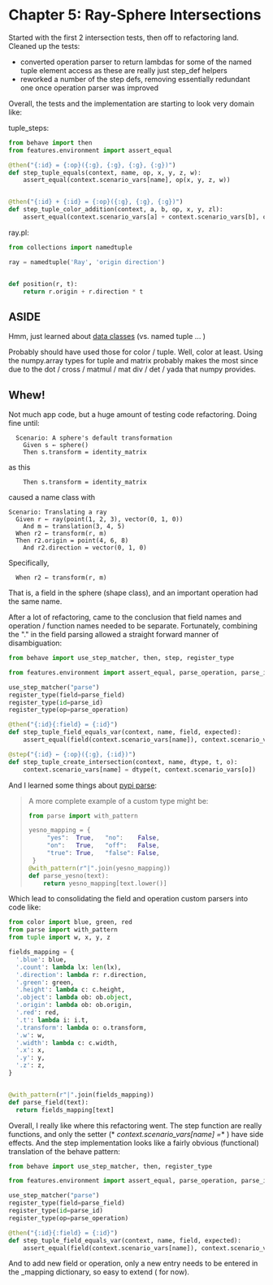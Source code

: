 # Chapter 5: Ray-Sphere Intersections

Started with the first 2 intersection tests, then off to refactoring land.
Cleaned up the tests:

- converted operation parser to return lambdas for some of the named tuple element access as these are really just
  step_def helpers
- reworked a number of the step defs, removing essentially redundant one once operation parser was improved

Overall, the tests and the implementation are starting to look very domain like:

tuple_steps:

```python
from behave import then
from features.environment import assert_equal

@then("{:id} = {:op}({:g}, {:g}, {:g}, {:g})")
def step_tuple_equals(context, name, op, x, y, z, w):
    assert_equal(context.scenario_vars[name], op(x, y, z, w))


@then("{:id} + {:id} = {:op}({:g}, {:g}, {:g})")
def step_tuple_color_addition(context, a, b, op, x, y, zl):
    assert_equal(context.scenario_vars[a] + context.scenario_vars[b], op(x, y, zl))
```

ray.pl:

```python
from collections import namedtuple

ray = namedtuple('Ray', 'origin direction')


def position(r, t):
    return r.origin + r.direction * t

```

## ASIDE

Hmm, just learned about [data classes](https://peps.python.org/pep-0557/#abstract) (vs. named tuple ... )

Probably should have used those for color / tuple. Well, color at least. Using the numpy.array types for tuple and
matrix probably makes the most since due to the dot / cross / matmul / mat div / det / yada that numpy provides.

## Whew!

Not much app code, but a huge amount of testing code refactoring. Doing fine until:

```gherkin
  Scenario: A sphere's default transformation
    Given s ← sphere()
    Then s.transform = identity_matrix

```

as this

```gherkin
    Then s.transform = identity_matrix
```

caused a name class with

```gherkin
Scenario: Translating a ray
  Given r ← ray(point(1, 2, 3), vector(0, 1, 0))
    And m ← translation(3, 4, 5)
  When r2 ← transform(r, m)
  Then r2.origin = point(4, 6, 8)
    And r2.direction = vector(0, 1, 0)
```

Specifically,

```gherkin
  When r2 ← transform(r, m)
```

That is, a field in the sphere (shape class), and an important operation had the same name.

After a lot of refactoring, came to the conclusion that field names and operation / function names needed to be
separate.
Fortunately, combining the "." in the field parsing allowed a straight forward manner of disambiguation:

```python
from behave import use_step_matcher, then, step, register_type

from features.environment import assert_equal, parse_operation, parse_id, parse_field

use_step_matcher("parse")
register_type(field=parse_field)
register_type(id=parse_id)
register_type(op=parse_operation)

@then("{:id}{:field} = {:id}")
def step_tuple_field_equals_var(context, name, field, expected):
    assert_equal(field(context.scenario_vars[name]), context.scenario_vars[expected])

@step("{:id} ← {:op}({:g}, {:id})")
def step_tuple_create_intersection(context, name, dtype, t, o):
    context.scenario_vars[name] = dtype(t, context.scenario_vars[o])
```

And I learned some things about [pypi parse](https://pypi.org/project/parse/):

> A more complete example of a custom type might be:
> ```python
> from parse import with_pattern
>
> yesno_mapping = {
>      "yes":  True,   "no":    False,
>      "on":   True,   "off":   False,
>      "true": True,   "false": False,
>  }
> @with_pattern(r"|".join(yesno_mapping))
> def parse_yesno(text):
>     return yesno_mapping[text.lower()]
> ```

Which lead to consolidating the field and operation custom parsers into code like:

```python
from color import blue, green, red
from parse import with_pattern
from tuple import w, x, y, z

fields_mapping = {
  '.blue': blue,
  '.count': lambda lx: len(lx),
  '.direction': lambda r: r.direction,
  '.green': green,
  '.height': lambda c: c.height,
  '.object': lambda ob: ob.object,
  '.origin': lambda ob: ob.origin,
  '.red': red,
  '.t': lambda i: i.t,
  '.transform': lambda o: o.transform,
  '.w': w,
  '.width': lambda c: c.width,
  '.x': x,
  '.y': y,
  '.z': z,
}


@with_pattern(r"|".join(fields_mapping))
def parse_field(text):
  return fields_mapping[text]
```

Overall, I really like where this refactoring went. The step function are really functions, and only the setter (*
*context.scenario_vars[name] =** ) have side effects.
And the step implementation looks like a fairly obvious (functional) translation of the behave pattern:

```python
from behave import use_step_matcher, then, register_type

from features.environment import assert_equal, parse_operation, parse_id, parse_field

use_step_matcher("parse")
register_type(field=parse_field)
register_type(id=parse_id)
register_type(op=parse_operation)

@then("{:id}{:field} = {:id}")
def step_tuple_field_equals_var(context, name, field, expected):
    assert_equal(field(context.scenario_vars[name]), context.scenario_vars[expected])
```

And to add new field or operation, only a new entry needs to be entered in the _mapping dictionary, so easy to extend (
for now).